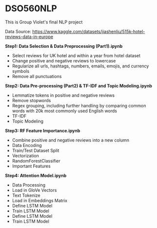# DSO560NLP
This is Group Violet's final NLP project

Data Source: https://www.kaggle.com/datasets/jiashenliu/515k-hotel-reviews-data-in-europe

**Step1: Data Selection & Data Preprocessing (Part1).ipynb**
- Select reviews for UK hotel and within a year from hotel dataset
- Change positive and negative reviews to lowercase
- Regularize all urls, hashtags, numbers, emails, emojis, and currency symbols
- Remove all punctuations

**Step2: Data Pre-processing (Part2) & TF-IDF and Topic Modeling.ipynb**
- Lemmatize tokens in positive and negative reviews 
- Remove stopwords
- Regex grouping, including further handling by comparing common words with 20k most commonly used English words
- TF-IDF
- Topic Modeling 


**Step3: RF Feature Importance.ipynb**
- Combine positive and negative reviews into a new column
- Data Encoding
- Train/Test Dataset Split
- Vectorization
- RandomForestClassifier
- Important Features

**Step4: Attention Model.ipynb**
- Data Processing
- Load in GloVe Vectors
- Text Tokenize
- Load in Embeddings Matrix
- Define LSTM Model
- Train LSTM Model
- Define LSTM Model
- Train LSTM Model
